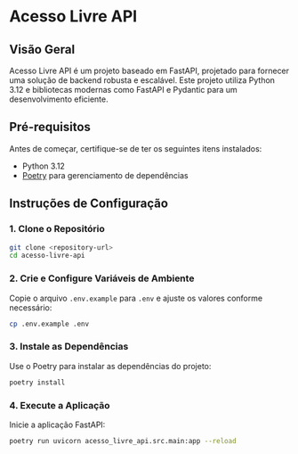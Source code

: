# Acesso Livre API

## Visão Geral

Acesso Livre API é um projeto baseado em FastAPI, projetado para fornecer uma solução de backend robusta e escalável. Este projeto utiliza Python 3.12 e bibliotecas modernas como FastAPI e Pydantic para um desenvolvimento eficiente.

## Pré-requisitos

Antes de começar, certifique-se de ter os seguintes itens instalados:

- Python 3.12
- [Poetry](https://python-poetry.org/) para gerenciamento de dependências

## Instruções de Configuração

### 1. Clone o Repositório

```bash
git clone <repository-url>
cd acesso-livre-api
```

### 2. Crie e Configure Variáveis de Ambiente

Copie o arquivo `.env.example` para `.env` e ajuste os valores conforme necessário:

```bash
cp .env.example .env
```

### 3. Instale as Dependências

Use o Poetry para instalar as dependências do projeto:

```bash
poetry install
```

### 4. Execute a Aplicação

Inicie a aplicação FastAPI:

```bash
poetry run uvicorn acesso_livre_api.src.main:app --reload
```

